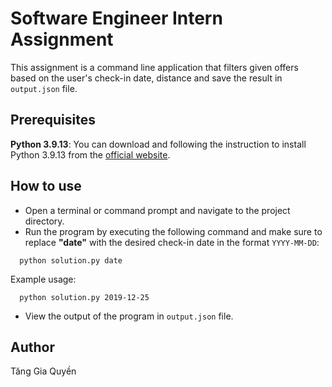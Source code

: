 # Software Engineer Intern Assignment
This assignment is a command line application that filters given offers based on the user's check-in date, distance and save the result in ```output.json``` file.


## Prerequisites
**Python 3.9.13**: You can download and following the instruction to install Python 3.9.13 from the [official website](https://www.python.org/downloads/release/python-3913/).


## How to use
- Open a terminal or command prompt and navigate to the project directory.
- Run the program by executing the following command and make sure to replace **"date"** with the desired check-in date in the format ```YYYY-MM-DD```:
```
  python solution.py date
```

Example usage:
```
  python solution.py 2019-12-25
```
- View the output of the program in ```output.json``` file.


## Author
Tăng Gia Quyền
